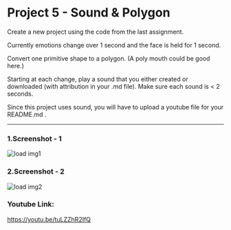 # Project 5 - Sound & Polygon
Create a new project using the code from the last assignment.

Currently emotions change over 1 second and the face is held for 1 second.

Convert one primitive shape to a polygon. (A poly mouth could be good here.)

Starting at each change, play a sound that you either created or downloaded (with attribution in your .md file). Make sure each sound is < 2 seconds.

Since this project uses sound, you will have to upload a youtube file for your README.md .
___________
### 1.Screenshot - 1
![load img1](../imgs/img1.png)

### 2.Screenshot - 2
![load img2](../imgs/img2.png)

### Youtube Link:
https://youtu.be/tuLZZhR2IfQ
